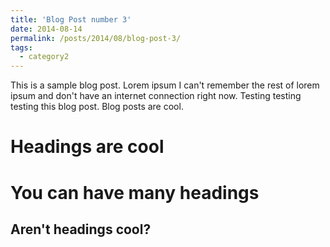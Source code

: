 ```yaml
---
title: 'Blog Post number 3'
date: 2014-08-14
permalink: /posts/2014/08/blog-post-3/
tags:
  - category2
---
```


This is a sample blog post. Lorem ipsum I can't remember the rest of lorem ipsum and don't have an internet connection right now. Testing testing testing this blog post. Blog posts are cool. 

Headings are cool
======

You can have many headings
======

Aren't headings cool?
------